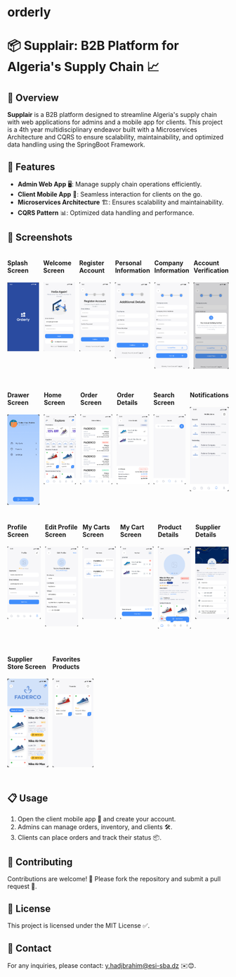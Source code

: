 # orderly

# 📦 Supplair: B2B Platform for Algeria's Supply Chain 📈

## 🌟 Overview

**Supplair** is a B2B platform designed to streamline Algeria's supply chain with web applications for admins and a mobile app for clients. This project is a 4th year multidisciplinary endeavor built with a Microservices Architecture and CQRS to ensure scalability, maintainability, and optimized data handling using the SpringBoot Framework.

## 🚀 Features

- **Admin Web App** 🖥: Manage supply chain operations efficiently.
- **Client Mobile App** 📱: Seamless interaction for clients on the go.
- **Microservices Architecture** 🏗: Ensures scalability and maintainability.
- **CQRS Pattern** 📊: Optimized data handling and performance.

## 📸 Screenshots

<div style="display: flex; flex-wrap: wrap; gap: 10px;">
    <div style="flex: 1; width: 200px; height : 300px;">
        <h4>Splash  Screen</h4>
        <img src="/Splash.png" alt="Splash Screen" style="width: 100%;">
    </div>
    <div style="flex: 1; width: 200px; height : 300px;">
        <h4>Welcome Screen</h4>
        <img src="/Sign in.png" alt="Log in" style="width: 100%;">
    </div>
    <div style="flex: 1; width: 200px; height : 300px;">
        <h4>Register Account</h4>
        <img src="/Register Account.png" alt="Register Account" style="width: 100%;">
    </div>
    <div style="flex: 1; width: 200px; height : 300px;">
        <h4>Personal Information</h4>
        <img src="/Personal Information.png" alt="Personal Information" style="width: 100%;">
    </div>
    <div style="flex: 1; width: 200px; height : 300px;">
        <h4>Company Information</h4>
        <img src="/company info.png" alt="Company Information" style="width: 100%;">
    </div>
    <div style="flex: 1; width: 200px; height : 300px;">
        <h4>Account Verification</h4>
        <img src="/verificatoin account pop up.png" alt="Account Verification" style="width: 100%;">
    </div>
    </div>

<div style="display: flex; flex-wrap: wrap; gap: 10px;">
    <div style="flex: 1; width: 200px; height : 300px;">
        <h4>Drawer Screen</h4>
        <img src="/Drawer.png" alt="Drawer Screen" style="width: 100%;">
    </div><div style="flex: 1; width: 200px; height : 300px;">
        <h4>Home Screen</h4>
        <img src="/Home.png" alt="Home Screen" style="width: 100%;">
    </div>
    <div style="flex: 1; width: 200px; height : 300px;">
        <h4>Order Screen</h4>
        <img src="/Orders.png" alt="Order Screen" style="width: 100%;">
    </div>
    <div style="flex: 1; width: 200px; height : 300px;">
        <h4>Order Details</h4>
        <img src="/My Cart-1.png" alt="Order Details" style="width: 100%;">
    </div>
    <div style="flex: 1; width: 200px; height : 300px;">
        <h4>Search Screen</h4>
        <img src="/Search.png" alt="Search Screen" style="width: 100%;">
    </div>
    <div style="flex: 1; width: 200px; height : 300px;">
        <h4>Notifications</h4>
        <img src="/Notifications.png" alt="Notifications Screen" style="width: 100%;">
    </div>
    </div>
<div style="display: flex; flex-wrap: wrap; gap: 10px;">
    <div style="flex: 1; width: 200px; height : 300px;">
        <h4>Profile Screen</h4>
        <img src="/Profile.png" alt="Profile Screen" style="width: 100%;">
    </div>
    <div style="flex: 1; width: 200px; height : 300px;">
        <h4>Edit Profile Screen</h4>
        <img src="/Edit My Profile.png" alt="Edit Profile Screen" style="width: 100%;">
    </div>
    <div style="flex: 1; width: 200px; height : 300px;">
        <h4>My Carts Screen</h4>
        <img src="/My Carts.png" alt="My Carts" style="width: 100%;">
    </div>
    <div style="flex: 1; width: 200px; height : 300px;">
        <h4>My Cart Screen</h4>
        <img src="/My Cart.png" alt="My Cart" style="width: 100%;">
    </div>
    <div style="flex: 1; width: 200px; height : 300px;">
        <h4>Product Details</h4>
        <img src="/Product Details.png" alt="Product Details" style="width: 100%;">
    </div>
    <div style="flex: 1; width: 200px; height : 300px;">
        <h4>Supplier Details</h4>
        <img src="/Supplier Details.png" alt="Supplier Details" style="width: 100%;">
    </div>
    </div>
<div style="display: flex; flex-wrap: wrap; gap: 10px;">
    <div style="flex: 1; width: 200px; height : 300px;">
        <h4>Supplier Store Screen</h4>
        <img src="/Supplier Store.png" alt="Supplier Store" style="width: 100%;">
    </div>
    <div style="flex: 1; width: 200px; height : 300px;">
        <h4>Favorites Products</h4>
        <img src="/Favorite.png" alt="Edit Favorites Screen" style="width: 100%;">
    </div>
    <div style="flex: 1; width: 200px; height : 300px;">
        </div>
<div style="flex: 1; width: 200px; height : 300px;">
        </div><div style="flex: 1; width: 200px; height : 300px;">
        </div>
        </div>

## 📋 Usage

1. Open the client mobile app 📱 and create your account.
2. Admins can manage orders, inventory, and clients 🛠.
3. Clients can place orders and track their status 📦.

## 🤝 Contributing

Contributions are welcome! 🎉 Please fork the repository and submit a pull request 🔄.

## 📜 License

This project is licensed under the MIT License ✅.

## 📧 Contact

For any inquiries, please contact: y.hadjbrahim@esi-sba.dz ✉️😊.
